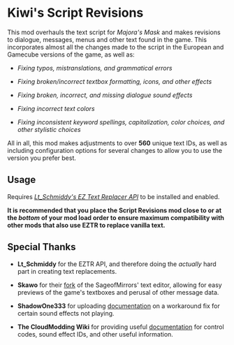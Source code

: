 ﻿# Kiwi's Script Revisions
This mod overhauls the text script for *Majora's Mask* and makes revisions to dialogue, messages, menus and other text found in the game. This incorporates almost all the changes made to the script in the European and Gamecube versions of the game, as well as:

 - *Fixing typos, mistranslations, and grammatical errors*
   
  - *Fixing broken/incorrect textbox formatting, icons, and other effects*
   
  - *Fixing broken, incorrect, and missing dialogue sound effects*
   
  - *Fixing incorrect text colors*
   
   - *Fixing inconsistent keyword spellings, capitalization, color choices,
   and other stylistic choices*

All in all, this mod makes adjustments to over **560** unique text IDs, as well as including configuration options for several changes to allow you to use the version you prefer best.


## Usage
Requires [*Lt_Schmiddy's EZ Text Replacer API*](https://thunderstore.io/c/zelda-64-recompiled/p/LT_Schmiddy/EZ_Text_Replacer_API/) to be installed and enabled.

**It is recommended that you place the Script Revisions mod close to or at the *bottom* of your mod load order to ensure maximum compatibility with other mods that also use EZTR to replace vanilla text.**

## Special Thanks
- **Lt_Schmiddy** for the EZTR API, and therefore doing the *actually* hard part in creating text replacements. 

- **Skawo** for their [fork](https://github.com/skawo/Zelda64-Text-Editor) of the SageofMirrors' text editor, allowing for easy previews of the game's textboxes and perusal of other message data.

- **ShadowOne333** for uploading [documentation](https://github.com/ShadowOne333/Zelda64-Redux-Documentation/blob/master/Majora%27s%20Mask/Redux%20Assets/Text/Changes.txt) on a workaround fix for certain sound effects not playing.

- **The CloudModding Wiki** for providing useful [documentation](https://wiki.cloudmodding.com/mm/Text_Format) for control codes, sound effect IDs, and other useful information.
